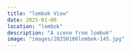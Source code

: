 ```yaml
---
title: "lombok View"
date: 2025-01-06
location: "lombok"
description: "A scene from lombok"
image: "images/20250106lombok-145.jpg"
---
```

